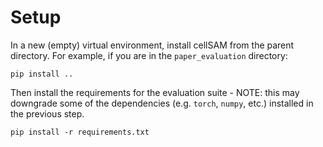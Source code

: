 # Setup

In a new (empty) virtual environment, install cellSAM from the parent directory.
For example, if you are in the `paper_evaluation` directory:

```
pip install ..
```

Then install the requirements for the evaluation suite - NOTE: this may downgrade
some of the dependencies (e.g. `torch`, `numpy`, etc.) installed in the previous
step.

```
pip install -r requirements.txt
```

